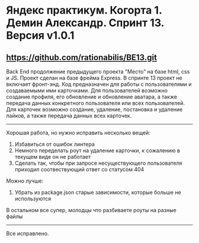 ﻿Яндекс практикум. Когорта 1. Демин Александр. Спринт 13. Версия v1.0.1
=====================================================================

https://github.com/rationabilis/BE13.git
------------------------------------------------------

Back End продолжение предыдущего проекта "Место" на базе html, css и JS.
Проект сделан на базе фрейма Express.
В спринте 13 проект не включает фронт-энд.
Код предназначен для работы с пользователями и создаваемыми ими карточками.
Для пользователей возможно создание профиля, его обновление и обновление аватара, а также передача данных конкретного пользователя или всех пользователей.
Для карточек возможно создание, удаление, постановка и удаление лайков, а также передача данных всех карточек.

------------------------------------------------------
Хорошая работа, но нужно исправить несколько вещей:
1) Избавиться от ошибок линтера
2) Немного переделать роут на удаление карточки, к сожалению в текущем виде он не работает
3) Сделать так, чтобы при запросе несуществующего пользователя приходил соотвествующий ответ со статусом 404

Можно лучше:
1) Убрать из package.json старые зависимости, которые больше не используются

В остальном все супер, молодцы что разбиваете роуты на разные файлы

------------------------------------------------------

Все исправлено.


